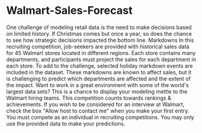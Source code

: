 # Walmart-Sales-Forecast
One challenge of modeling retail data is the need to make decisions based on limited history. If Christmas comes but once a year, so does the chance to see how strategic decisions impacted the bottom line.  Markdowns  In this recruiting competition, job-seekers are provided with historical sales data for 45 Walmart stores located in different regions. Each store contains many departments, and participants must project the sales for each department in each store. To add to the challenge, selected holiday markdown events are included in the dataset. These markdowns are known to affect sales, but it is challenging to predict which departments are affected and the extent of the impact.  Want to work in a great environment with some of the world's largest data sets? This is a chance to display your modeling mettle to the Walmart hiring teams.  This competition counts towards rankings &amp; achievements.  If you wish to be considered for an interview at Walmart, check the box "Allow host to contact me" when you make your first entry.   You must compete as an individual in recruiting competitions. You may only use the provided data to make your predictions.
